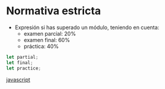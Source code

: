 # Normativa estricta

* Expresión si has superado un módulo, teniendo en cuenta:
  * examen parcial: 20%
  * examen final: 60%
  * práctica: 40%

```javascript
let partial;
let final;
let practice;
```

[javascript](https://github.com/USantaTecla-mathematics/javascript/blob/master/expresiones/Aprobado%20con%20normativa%20estricta/Aprobado%20con%20normativa%20estricta.js)

